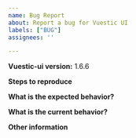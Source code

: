 ```yaml
---
name: Bug Report
about: Report a bug for Vuestic UI
labels: ["BUG"]
assignees: ''

---
```


**Vuestic-ui version:** 1.6.6

**Steps to reproduce**

**What is the expected behavior?**

**What is the current behavior?**

**Other information**
